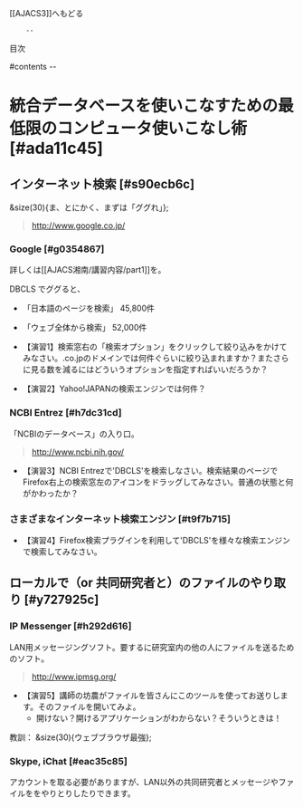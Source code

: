[[AJACS3]]へもどる

        --
目次

#contents
        --

#  統合データベースを使いこなすための最低限のコンピュータ使いこなし術 [#ada11c45]
##  インターネット検索 [#s90ecb6c]

&size(30){ま、とにかく、まずは「ググれ」};

> http://www.google.co.jp/

###  Google [#g0354867]

詳しくは[[AJACS湘南/講習内容/part1]]を。

 DBCLS
でググると、

- 「日本語のページを検索」 45,800件
- 「ウェブ全体から検索」 52,000件

- 【演習1】検索窓右の「検索オプション」をクリックして絞り込みをかけてみなさい。.co.jpのドメインでは何件ぐらいに絞り込まれますか？またさらに見る数を減るにはどういうオプションを指定すればいいだろうか？
- 【演習2】Yahoo!JAPANの検索エンジンでは何件？

###  NCBI Entrez [#h7dc31cd]
「NCBIのデータベース」の入り口。

> http://www.ncbi.nih.gov/


- 【演習3】NCBI Entrezで'DBCLS'を検索しなさい。検索結果のページでFirefox右上の検索窓左のアイコンをドラッグしてみなさい。普通の状態と何がかわったか？

###  さまざまなインターネット検索エンジン [#t9f7b715]

- 【演習4】Firefox検索プラグインを利用して'DBCLS'を様々な検索エンジンで検索してみなさい。

##  ローカルで（or 共同研究者と）のファイルのやり取り [#y727925c]

###  IP Messenger [#h292d616]
LAN用メッセージングソフト。要するに研究室内の他の人にファイルを送るためのソフト。

> http://www.ipmsg.org/

- 【演習5】講師の坊農がファイルを皆さんにこのツールを使ってお送りします。そのファイルを開いてみよ。
    - 開けない？開けるアプリケーションがわからない？そういうときは！

教訓：
&size(30){ウェブブラウザ最強};

###  Skype, iChat [#eac35c85]
アカウントを取る必要がありますが、LAN以外の共同研究者とメッセージやファイルををやりとりしたりできます。
